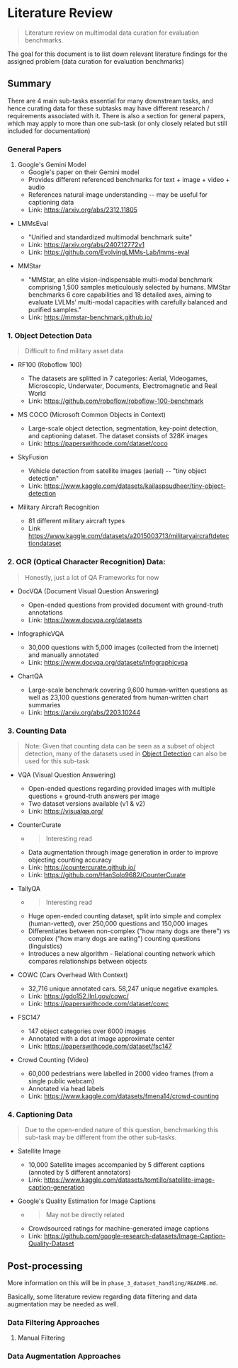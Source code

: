 # Literature Review
> Literature review on multimodal data curation for evaluation benchmarks.

The goal for this document is to list down relevant literature findings for the assigned problem (data curation for evaluation benchmarks)

## Summary
There are 4 main sub-tasks essential for many downstream tasks, and hence curating data for these subtasks may have different research / requirements associated with it. There is also a section for general papers, which may apply to more than one sub-task (or only closely related but still included for documentation)

### General Papers

1. Google's Gemini Model
    - Google's paper on their Gemini model
    - Provides different referenced benchmarks for text + image + video + audio
    - References natural image understanding -- may be useful for captioning data
    - Link: https://arxiv.org/abs/2312.11805

- LMMsEval
    - "Unified and standardized multimodal benchmark suite"
    - Link: https://arxiv.org/abs/2407.12772v1
    - Link: https://github.com/EvolvingLMMs-Lab/lmms-eval

- MMStar
    - "MMStar, an elite vision-indispensable multi-modal benchmark comprising 1,500 samples meticulously selected by humans. MMStar benchmarks 6 core capabilities and 18 detailed axes, aiming to evaluate LVLMs’ multi-modal capacities with carefully balanced and purified samples."
    - Link: https://mmstar-benchmark.github.io/




### 1. Object Detection Data
> Difficult to find military asset data
- RF100 (Roboflow 100)
    - The datasets are splitted in 7 categories: Aerial, Videogames, Microscopic, Underwater, Documents, Electromagnetic and Real World
    - Link: https://github.com/roboflow/roboflow-100-benchmark

- MS COCO (Microsoft Common Objects in Context)
    - Large-scale object detection, segmentation, key-point detection, and captioning dataset. The dataset consists of 328K images
    - Link: https://paperswithcode.com/dataset/coco

- SkyFusion
    - Vehicle detection from satellite images (aerial) -- "tiny object detection"
    - Link: https://www.kaggle.com/datasets/kailaspsudheer/tiny-object-detection

- Military Aircraft Recognition
    - 81 different military aircraft types
    - Link https://www.kaggle.com/datasets/a2015003713/militaryaircraftdetectiondataset


### 2. OCR (Optical Character Recognition) Data:
> Honestly, just a lot of QA Frameworks for now
- DocVQA (Document Visual Question Answering)
    - Open-ended questions from provided document with ground-truth annotations
    - Link: https://www.docvqa.org/datasets

- InfographicVQA
    - 30,000 questions with 5,000 images (collected from the internet) and manually annotated
    - Link: https://www.docvqa.org/datasets/infographicvqa

- ChartQA
    - Large-scale benchmark covering 9,600 human-written questions as well as 23,100 questions generated from human-written chart summaries
    - Link: https://arxiv.org/abs/2203.10244


### 3. Counting Data
> Note: Given that counting data can be seen as a subset of object detection, many of the datasets used in [Object Detection](#1-object-detection-data) can also be used for this sub-task

- VQA (Visual Question Answering)
    - Open-ended questions regarding provided images with multiple questions + ground-truth answers per image
    - Two dataset versions available (v1 & v2)
    - Link: https://visualqa.org/

- CounterCurate
    - > Interesting read
    - Data augmentation through image generation in order to improve objecting counting accuracy
    - Link: https://countercurate.github.io/
    - Link: https://github.com/HanSolo9682/CounterCurate

- TallyQA
    - > Interesting read
    - Huge open-ended counting dataset, split into simple and complex (human-vetted), over 250,000 questions and 150,000 images
    - Differentiates between non-complex ("how many dogs are there") vs complex ("how many dogs are eating") counting questions (linguistics)
    - Introduces a new algorithm - Relational counting network which compares relationships between objects

- COWC (Cars Overhead With Context)
    - 32,716 unique annotated cars. 58,247 unique negative examples.
    - Link: https://gdo152.llnl.gov/cowc/
    - Link: https://paperswithcode.com/dataset/cowc

- FSC147
    - 147 object categories over 6000 images
    - Annotated with a dot at image approximate center
    - Link: https://paperswithcode.com/dataset/fsc147

- Crowd Counting (Video)
    -  60,000 pedestrians were labelled in 2000 video frames (from a single public webcam)
    - Annotated via head labels
    - Link: https://www.kaggle.com/datasets/fmena14/crowd-counting


### 4.  Captioning Data
> Due to the open-ended nature of this question, benchmarking this sub-task may be different from the other sub-tasks.

- Satellite Image
    - 10,000 Satellite images accompanied by 5 different captions (annoted by 5 different annotators)
    - Link: https://www.kaggle.com/datasets/tomtillo/satellite-image-caption-generation

- Google's Quality Estimation for Image Captions
    - > May not be directly related
    - Crowdsourced ratings for machine-generated image captions
    - Link: https://github.com/google-research-datasets/Image-Caption-Quality-Dataset

## Post-processing
More information on this will be in `phase_3_dataset_handling/README.md`.

Basically, some literature review regarding data filtering and data augmentation may be needed as well.

### Data Filtering Approaches
1. Manual Filtering


### Data Augmentation Approaches




